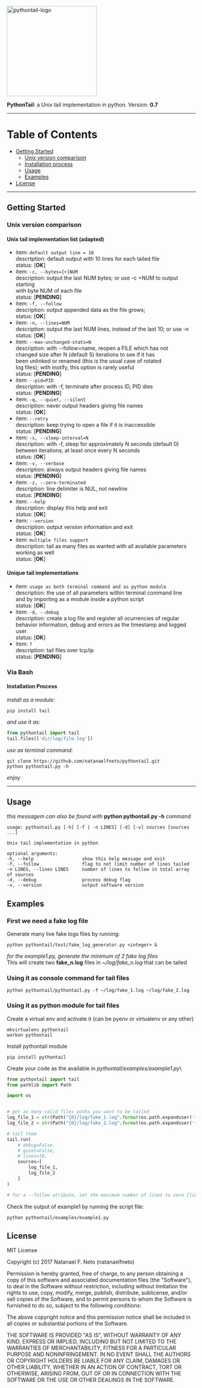 <p align="left">
  <a href="#">
    <img 
      alt="pythontail-logo" 
      src="https://raw.githubusercontent.com/natanaelfneto/pythontail/master/assets/pythontail-logo.png" 
      width="240"/>
  </a>
</p>

**PythonTail**: a Unix tail implementation in python.
Version: **0.7**
***
# Table of Contents
* [Getting Started](#getting-started)
    * [Unix version comparison](#unix-version-comparison)
    * [Installation process](#installation-process)
    * [Usage](#usage)
    * [Examples](#examples)
* [License](#license)
***
## Getting Started
### Unix version comparison
#### Unix tail implementation list (adapted)
-   item:           `default output line = 10`\
    descrtption:    default output with 10 lines for each tailed file\
    status:         [**OK**]
-   item:           `-c, --bytes=[+]NUM`\
    description:    output the last NUM bytes; or use -c +NUM to output starting\
                    with byte NUM of each file\
    status:         [**PENDING**]
-   item:           `-f, --follow`\
    description:    output appended data as the file grows;\
    status:         [**OK**]
-   item:           `-n, --lines=NUM`\
    description:    output the last NUM lines, instead of the last 10; or use -n\
                    <!-- +NUM to output starting with line NUM\ -->
    status:         [**OK**]
-   item:           `--max-unchanged-stats=N`\
    description:    with --follow=name, reopen a FILE which has not\
                    changed size after N (default 5) iterations to see if it has\
                    been unlinked or renamed (this is the usual case of rotated\
                    log files); with inotify, this option is rarely useful\
    status:         [**PENDING**]
-   item:           `--pid=PID`\
    description:    with -f, terminate after process ID, PID dies\
    status:         [**PENDING**]
-   item:           `-q, --quiet, --silent`\
    description:    never output headers giving file names\
    status:         [**OK**]
-   item:           `--retry`\
    description:    keep trying to open a file if it is inaccessible\
    status:         [**PENDING**]
-   item:           `-s, --sleep-interval=N`\
    description:    with -f, sleep for approximately N seconds (default 0)\
                    between iterations; at least once every N seconds\
    status:         [**OK**]
-   item:           `-v, --verbose`\
    description:    always output headers giving file names\
    status:         [**PENDING**]
-   item:           `-z, --zero-terminated`\
    description:    line delimiter is NUL, not newline\
    status:         [**PENDING**]
-   item:           `--help`\
    description:    display this help and exit\
    status:         [**OK**]
-   item:           `--version`\
    description:    output version information and exit\
    status:         [**OK**]
-   item:           `multiple files support`\
    description:    tail as many files as wanted with all available parameters working as well\
    status:         [**OK**]
#### Unique tail implementations
-   item:           `usage as both terminal command and as python module`\
    description:    the use of all parameters within terminal command line\
                    and by importing as a module inside a python script\
    status:         [**OK**]
-   item:           `-d, --debug`\
    description:    create a log file and register all ocurrencies of regular\
                    behavior information, debug and errors as the timestamp and logged user\
    status:         [**OK**]
-   item:           `?`\
    description:    tail files over tcp/ip\
    status:         [**PENDING**]
### Via Bash
#### Installation Process
_install as a module:_
```Shell
pip install tail
```
_and use it as:_
```Python
from pythontail import tail
tail.files(['dir/log/file.log'])
```
_use as terminal command:_
```Shell
git clone https://github.com/natanaelfneto/pythontail.git
python pythontail.py -h
```
_enjoy_
***
## Usage
_this messagem can also be found with_ **python pythontail.py -h** _command_
```ShellSession
usage: pythontail.py [-h] [-f | -n LINES] [-d] [-v] sources [sources ...]

Unix tail implementation in python 

optional arguments:
-h, --help                  show this help message and exit
-f, --follow                flag to not limit number of lines tailed
-n LINES, --lines LINES     number of lines to follow in total array of sources
-d, --debug                 process debug flag
-v, --version               output software version
```
## Examples
### First we need a fake log file
Generate many live fake logs files by running:
```Shell
python pythontail/test/fake_log_generator.py <integer> &
```
_for the example1.py, generate the minimum of 2 fake log files_\
This will create two **fake_n.log** files in _~/log/fake_n.log_ that can be tailed
### Using it as console command for tail files
```
python pythontail/pythontail.py -f ~/log/fake_1.log ~/log/fake_2.log
```
### Using it as python module for tail files
Create a virtual env and activate it (can be pyenv or virtualenv or any other)
```Shell
mkvirtualenv pythontail
workon pythontail
```
Install pythontail module
```Shell
pip install pythontail
```
Create your code as the available in _pythontail/examples/example1.py_\
```Python
from pythontail import tail
from pathlib import Path

import os


# get as many valid files paths you want to be tailed
log_file_1 = str(Path("{0}/log/fake_1.log".format(os.path.expanduser('~'))))
log_file_2 = str(Path("{0}/log/fake_2.log".format(os.path.expanduser('~'))))

# tail them
tail.run(
    # debug=False,
    # quiet=False,
    # lines=10,
    sources=[
        log_file_1, 
        log_file_2
    ]
)

# for a --follow atribute, set the maximum number of lines to zero [lines=0]
```
Check the output of example1 by running the script file:
```Shell
python pythontail/examples/example1.py
```
## License
MIT License

Copyright (c) 2017 Natanael F. Neto (natanaelfneto)

Permission is hereby granted, free of charge, to any person obtaining a copy
of this software and associated documentation files (the "Software"), to deal
in the Software without restriction, including without limitation the rights
to use, copy, modify, merge, publish, distribute, sublicense, and/or sell
copies of the Software, and to permit persons to whom the Software is
furnished to do so, subject to the following conditions:

The above copyright notice and this permission notice shall be included in all
copies or substantial portions of the Software.

THE SOFTWARE IS PROVIDED "AS IS", WITHOUT WARRANTY OF ANY KIND, EXPRESS OR
IMPLIED, INCLUDING BUT NOT LIMITED TO THE WARRANTIES OF MERCHANTABILITY,
FITNESS FOR A PARTICULAR PURPOSE AND NONINFRINGEMENT. IN NO EVENT SHALL THE
AUTHORS OR COPYRIGHT HOLDERS BE LIABLE FOR ANY CLAIM, DAMAGES OR OTHER
LIABILITY, WHETHER IN AN ACTION OF CONTRACT, TORT OR OTHERWISE, ARISING FROM,
OUT OF OR IN CONNECTION WITH THE SOFTWARE OR THE USE OR OTHER DEALINGS IN THE
SOFTWARE.